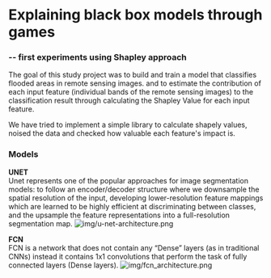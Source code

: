 # Explaining black box models through games
### -- first experiments using Shapley approach

The goal of this study project was to build and train a model that classifies flooded areas in remote sensing images.
and to estimate the contribution of each input feature (individual bands of the remote sensing images) to the classification result
through calculating the Shapley Value for each input feature.

We have tried to implement a simple library to calculate shapely values, noised the data and checked how valuable each feature's impact is.

### Models
**UNET**  
Unet represents one of the popular approaches for image segmentation models: to follow an encoder/decoder structure where we downsample the spatial resolution of the input, developing lower-resolution feature mappings which are learned to be highly efficient at discriminating between classes, and the upsample the feature representations into a full-resolution segmentation map.
![img/u-net-architecture.png](img/u-net-architecture.png)

**FCN**  
FCN is a network that does not contain any “Dense” layers (as in traditional CNNs) instead it contains 1x1 convolutions that perform the task of fully connected layers (Dense layers).
![img/fcn_architecture.png](img/fcn_architecture.png)

